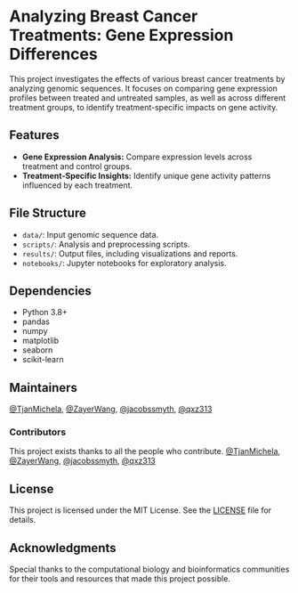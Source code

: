 # Analyzing Breast Cancer Treatments: Gene Expression Differences  

This project investigates the effects of various breast cancer treatments by analyzing genomic sequences. It focuses on comparing gene expression profiles between treated and untreated samples, as well as across different treatment groups, to identify treatment-specific impacts on gene activity.  

## Features  
- **Gene Expression Analysis:** Compare expression levels across treatment and control groups.  
- **Treatment-Specific Insights:** Identify unique gene activity patterns influenced by each treatment.  

## File Structure  
- `data/`: Input genomic sequence data.  
- `scripts/`: Analysis and preprocessing scripts.  
- `results/`: Output files, including visualizations and reports.  
- `notebooks/`: Jupyter notebooks for exploratory analysis.  

## Dependencies  
- Python 3.8+  
- pandas  
- numpy  
- matplotlib  
- seaborn  
- scikit-learn  

## Maintainers
[@TjanMichela](https://github.com/TjanMichela), [@ZayerWang](https://github.com/ZayerWang), [@jacobssmyth](https://github.com/jacobssmyth), [@qxz313](https://github.com/qxz313)    

### Contributors  
This project exists thanks to all the people who contribute. [@TjanMichela](https://github.com/TjanMichela), [@ZayerWang](https://github.com/ZayerWang), [@jacobssmyth](https://github.com/jacobssmyth), [@qxz313](https://github.com/qxz313)   

## License  
This project is licensed under the MIT License. See the [LICENSE](LICENSE) file for details.  

## Acknowledgments  
Special thanks to the computational biology and bioinformatics communities for their tools and resources that made this project possible.  
